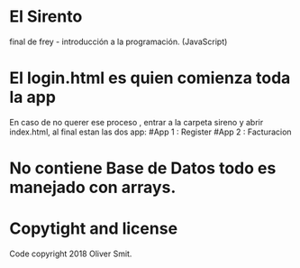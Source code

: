# El Sirento
final de frey - introducción a la programación. (JavaScript)

# El login.html es quien comienza toda la app
En caso de no querer ese proceso , entrar a la carpeta sireno y abrir index.html, al final estan las dos app:
#App 1 : Register
#App 2 : Facturacion
# No contiene Base de Datos todo es manejado con arrays.

# Copytight and license
Code copyright 2018 Oliver Smit.
